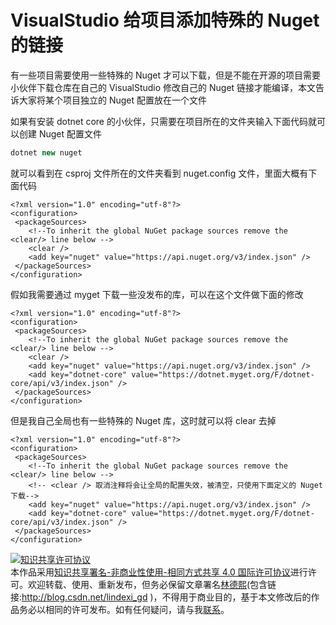 # VisualStudio 给项目添加特殊的 Nuget 的链接

有一些项目需要使用一些特殊的 Nuget 才可以下载，但是不能在开源的项目需要小伙伴下载仓库在自己的 VisualStudio 修改自己的 Nuget 链接才能编译，本文告诉大家将某个项目独立的 Nuget 配置放在一个文件

<!--more-->
<!-- CreateTime:2020/3/5 9:26:16 -->

<!-- csdn -->

如果有安装 dotnet core 的小伙伴，只需要在项目所在的文件夹输入下面代码就可以创建 Nuget 配置文件

```csharp
dotnet new nuget
```

就可以看到在 csproj 文件所在的文件夹看到 nuget.config 文件，里面大概有下面代码

```
<?xml version="1.0" encoding="utf-8"?>
<configuration>
 <packageSources>
    <!--To inherit the global NuGet package sources remove the <clear/> line below -->
    <clear />
    <add key="nuget" value="https://api.nuget.org/v3/index.json" />
 </packageSources>
</configuration>

```

假如我需要通过 myget 下载一些没发布的库，可以在这个文件做下面的修改

```
<?xml version="1.0" encoding="utf-8"?>
<configuration>
 <packageSources>
    <!--To inherit the global NuGet package sources remove the <clear/> line below -->
    <clear />
    <add key="nuget" value="https://api.nuget.org/v3/index.json" />
    <add key="dotnet-core" value="https://dotnet.myget.org/F/dotnet-core/api/v3/index.json" />
 </packageSources>
</configuration>

```

但是我自己全局也有一些特殊的 Nuget 库，这时就可以将 clear 去掉

```
<?xml version="1.0" encoding="utf-8"?>
<configuration>
 <packageSources>
    <!--To inherit the global NuGet package sources remove the <clear/> line below -->
    <!-- <clear /> 取消注释将会让全局的配置失效，被清空，只使用下面定义的 Nuget 下载-->
    <add key="nuget" value="https://api.nuget.org/v3/index.json" />
    <add key="dotnet-core" value="https://dotnet.myget.org/F/dotnet-core/api/v3/index.json" />
 </packageSources>
</configuration>

```

<a rel="license" href="http://creativecommons.org/licenses/by-nc-sa/4.0/"><img alt="知识共享许可协议" style="border-width:0" src="https://licensebuttons.net/l/by-nc-sa/4.0/88x31.png" /></a><br />本作品采用<a rel="license" href="http://creativecommons.org/licenses/by-nc-sa/4.0/">知识共享署名-非商业性使用-相同方式共享 4.0 国际许可协议</a>进行许可。欢迎转载、使用、重新发布，但务必保留文章署名[林德熙](http://blog.csdn.net/lindexi_gd)(包含链接:http://blog.csdn.net/lindexi_gd )，不得用于商业目的，基于本文修改后的作品务必以相同的许可发布。如有任何疑问，请与我[联系](mailto:lindexi_gd@163.com)。
